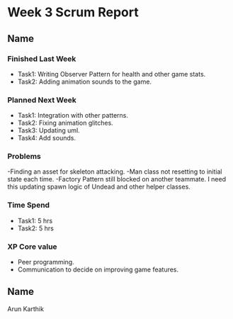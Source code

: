 # Week 3 Scrum Report 

## Name

### Finished Last Week 
- Task1: Writing Observer Pattern for health and other game stats.
- Task2: Adding animation sounds to the game.

### Planned Next Week 
- Task1: Integration with other patterns.
- Task2: Fixing animation glitches.
- Task3: Updating uml.
- Task4: Add sounds.

### Problems
-Finding an asset for skeleton attacking.
-Man class not resetting to initial state each time. 
-Factory Pattern still blocked on another teammate. I need this updating spawn logic of Undead and other helper classes.

### Time Spend

- Task1: 5 hrs
- Task2: 5 hrs

### XP Core value 

- Peer programming.
- Communication to decide on improving game features.

## Name
Arun Karthik
